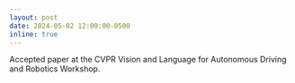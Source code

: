 ```yaml
---
layout: post
date: 2024-05-02 12:00:00-0500
inline: true
---
```


Accepted paper at the CVPR Vision and Language for Autonomous Driving and Robotics Workshop.

